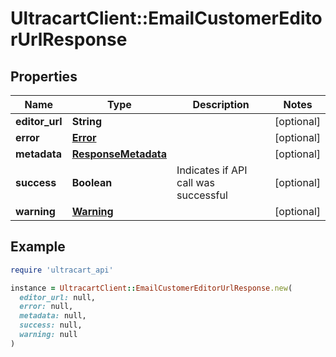 # UltracartClient::EmailCustomerEditorUrlResponse

## Properties

| Name | Type | Description | Notes |
| ---- | ---- | ----------- | ----- |
| **editor_url** | **String** |  | [optional] |
| **error** | [**Error**](Error.md) |  | [optional] |
| **metadata** | [**ResponseMetadata**](ResponseMetadata.md) |  | [optional] |
| **success** | **Boolean** | Indicates if API call was successful | [optional] |
| **warning** | [**Warning**](Warning.md) |  | [optional] |

## Example

```ruby
require 'ultracart_api'

instance = UltracartClient::EmailCustomerEditorUrlResponse.new(
  editor_url: null,
  error: null,
  metadata: null,
  success: null,
  warning: null
)
```

